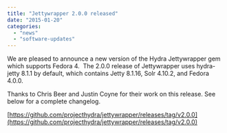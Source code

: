 ```yaml
---
title: "Jettywrapper 2.0.0 released"
date: "2015-01-20"
categories: 
  - "news"
  - "software-updates"
---
```


We are pleased to announce a new version of the Hydra Jettywrapper gem which supports Fedora 4.  The 2.0.0 release of Jettywrapper uses hydra-jetty 8.1.1 by default, which contains Jetty 8.1.16, Solr 4.10.2, and Fedora 4.0.0.

Thanks to Chris Beer and Justin Coyne for their work on this release. See below for a complete changelog.

[https://github.com/projecthydra/jettywrapper/releases/tag/v2.0.0](https://github.com/projecthydra/jettywrapper/releases/tag/v2.0.0)
